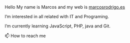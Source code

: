 Hello My name is Marcos and my web is <a href="https://marcosrodrigo.es"> marcosrodrigo.es </a>

I’m interested in all related with IT and Programing.

I’m currently learning JavaScript, PHP, java and Git.

📫 How to reach me

<!---
MarcosRodrigoGarcia/MarcosRodrigoGarcia is a ✨ special ✨ repository because its `README.md` (this file) appears on your GitHub profile.
You can click the Preview link to take a look at your changes.
--->
